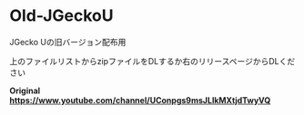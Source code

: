 # Old-JGeckoU
JGecko Uの旧バージョン配布用

上のファイルリストからzipファイルをDLするか右のリリースページからDLください

**Original
https://www.youtube.com/channel/UConpgs9msJLlkMXtjdTwyVQ**
